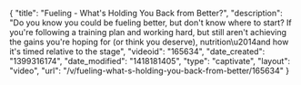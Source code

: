 {
    "title": "Fueling - What's Holding You Back from Better?",
    "description": "Do you know you could be fueling better, but don't know where to start? If you're following a training plan and working hard, but still aren't achieving the gains you're hoping for (or think you deserve), nutrition\u2014and how it's timed relative to the stage",
    "videoid": "165634",
    "date_created": "1399316174",
    "date_modified": "1418181405",
    "type": "captivate",
    "layout": "video",
    "url": "\/v\/fueling-what-s-holding-you-back-from-better\/165634"
}